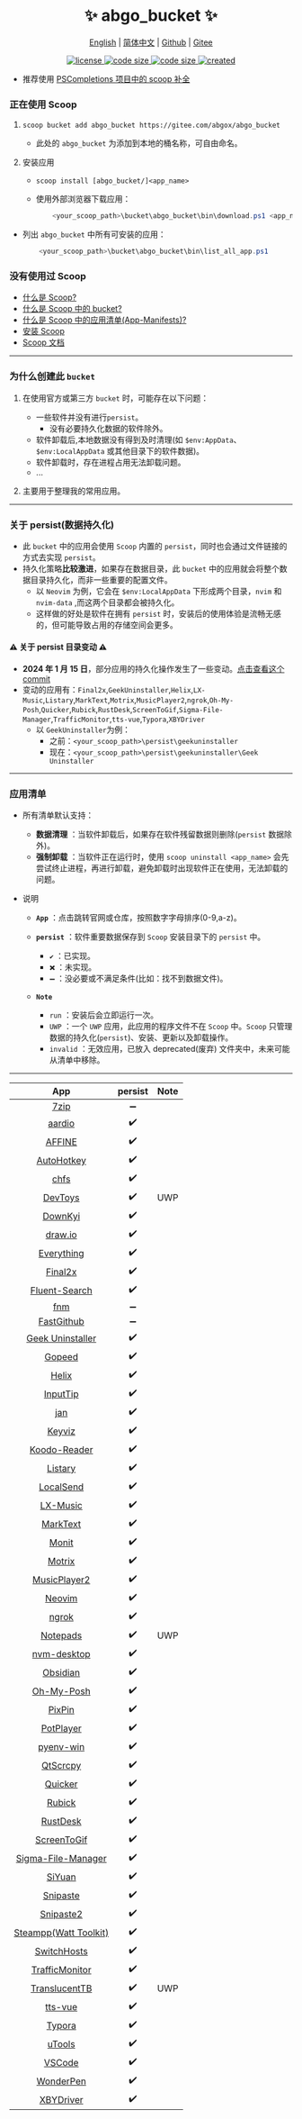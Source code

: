 <p align="center">
    <h1 align="center">✨ abgo_bucket ✨</h1>
</p>

<p align="center">
    <a href="README.md">English</a> |
    <a href="README-CN.md">简体中文</a> |
    <a href="https://github.com/abgox/abgo_bucket">Github</a> |
    <a href="https://gitee.com/abgox/abgo_bucket">Gitee</a>
</p>

<p align="center">
    <a href="https://github.com/abgox/abgo_bucket/blob/main/LICENSE">
        <img src="https://img.shields.io/github/license/abgox/abgo_bucket" alt="license" />
    </a>
    <a href="https://img.shields.io/github/languages/code-size/abgox/abgo_bucket.svg">
        <img src="https://img.shields.io/github/languages/code-size/abgox/abgo_bucket.svg" alt="code size" />
    </a>
    <a href="https://img.shields.io/github/repo-size/abgox/abgo_bucket.svg">
        <img src="https://img.shields.io/github/repo-size/abgox/abgo_bucket.svg" alt="code size" />
    </a>
    <a href="https://github.com/abgox/abgo_bucket">
        <img src="https://img.shields.io/badge/created-2023--6--1-blue" alt="created" />
    </a>
</p>

-   推荐使用 [PSCompletions 项目中的 scoop 补全 ](https://gitee.com/abgox/PSCompletions "PSCompletions")

### 正在使用 Scoop

1.  `scoop bucket add abgo_bucket https://gitee.com/abgox/abgo_bucket`

    -   此处的 `abgo_bucket` 为添加到本地的桶名称，可自由命名。

2.  安装应用

    -   `scoop install [abgo_bucket/]<app_name>`

    -   使用外部浏览器下载应用：

        ```powershell
            <your_scoop_path>\bucket\abgo_bucket\bin\download.ps1 <app_name> [-isUpdate]
        ```

-   列出 `abgo_bucket` 中所有可安装的应用：

    ```powershell
        <your_scoop_path>\bucket\abgo_bucket\bin\list_all_app.ps1
    ```

### 没有使用过 Scoop

-   [什么是 Scoop?](https://github.com/ScoopInstaller/Scoop)
-   [什么是 Scoop 中的 bucket?](https://github.com/ScoopInstaller/Scoop)
-   [什么是 Scoop 中的应用清单(App-Manifests)?](https://github.com/ScoopInstaller/Scoop/wiki/App-Manifests)
-   [安装 Scoop](https://github.com/ScoopInstaller/Install)
-   [Scoop 文档](https://github.com/ScoopInstaller/Scoop/wiki)

---

### 为什么创建此 `bucket`

1. 在使用官方或第三方 `bucket` 时，可能存在以下问题：

    - 一些软件并没有进行`persist`。
        - 没有必要持久化数据的软件除外。
    - 软件卸载后,本地数据没有得到及时清理(如 `$env:AppData`、`$env:LocalAppData` 或其他目录下的软件数据)。
    - 软件卸载时，存在进程占用无法卸载问题。
    - ...

2. 主要用于整理我的常用应用。

---

### 关于 persist(数据持久化)

-   此 `bucket` 中的应用会使用 `Scoop` 内置的 `persist`，同时也会通过文件链接的方式去实现 `persist`。
-   持久化策略**比较激进**，如果存在数据目录，此 `bucket` 中的应用就会将整个数据目录持久化，而非一些重要的配置文件。
    -   以 `Neovim` 为例，它会在 `$env:LocalAppData` 下形成两个目录，`nvim` 和 `nvim-data` ,而这两个目录都会被持久化。
    -   这样做的好处是软件在拥有 `persist` 时，安装后的使用体验是流畅无感的，但可能导致占用的存储空间会更多。

#### ⚠︎ 关于 persist 目录变动 ⚠︎

-   **2024 年 1 月 15 日**，部分应用的持久化操作发生了一些变动。[点击查看这个 commit](https://gitee.com/abgox/abgo_bucket/commit/3b65bc2fe6f836028e0b7bde9bce4de586550eb9)
-   变动的应用有：`Final2x`,`GeekUninstaller`,`Helix`,`LX-Music`,`Listary`,`MarkText`,`Motrix`,`MusicPlayer2`,`ngrok`,`Oh-My-Posh`,`Quicker`,`Rubick`,`RustDesk`,`ScreenToGif`,`Sigma-File-Manager`,`TrafficMonitor`,`tts-vue`,`Typora`,`XBYDriver`
    -   以 `GeekUninstaller`为例：
        -   之前：`<your_scoop_path>\persist\geekuninstaller`
        -   现在：`<your_scoop_path>\persist\geekuninstaller\Geek Uninstaller`

---

### 应用清单

-   所有清单默认支持：

    -   **数据清理** ：当软件卸载后，如果存在软件残留数据则删除(`persist` 数据除外)。
    -   **强制卸载** ：当软件正在运行时，使用 `scoop uninstall <app_name>` 会先尝试终止进程，再进行卸载，避免卸载时出现软件正在使用，无法卸载的问题。

-   说明

    -   **`App`** ：点击跳转官网或仓库，按照数字字母排序(0-9,a-z)。
    -   **`persist`** ：软件重要数据保存到 `Scoop` 安装目录下的 `persist` 中。
        -   **`✔️`** ：已实现。
        -   **`❌`** ：未实现。
        -   **`➖`** ：没必要或不满足条件(比如：找不到数据文件)。
    -   **`Note`**

        -   `run` ：安装后会立即运行一次。
        -   `UWP` ：一个 `UWP` 应用，此应用的程序文件不在 `Scoop` 中。`Scoop` 只管理数据的持久化(`persist`)、安装、更新以及卸载操作。
        -   `invalid` ：无效应用，已放入 deprecated(废弃) 文件夹中，未来可能从清单中移除。

---

|                                     App                                     | persist | Note |
| :-------------------------------------------------------------------------: | :-----: | ---- |
|                          [7zip](https://7-zip.org)                          |   ➖    |      |
|                        [aardio](https://aardio.com)                         |   ✔️    |      |
|                        [AFFINE](https://affine.pro)                         |   ✔️    |      |
|                    [AutoHotkey](https://autohotkey.com)                     |   ✔️    |      |
|                        [chfs](http://iscute.cn/chfs)                        |   ✔️    |      |
|                       [DevToys](https://devtoys.app)                        |   ✔️    | UWP  |
|               [DownKyi](https://leiurayer.github.io/downkyi)                |   ✔️    |      |
|                     [draw.io](https://www.diagrams.net)                     |   ✔️    |      |
|                   [Everything](https://www.voidtools.com)                   |   ✔️    |      |
|                    [Final2x](https://final2x.tohru.top)                     |   ✔️    |      |
|                  [Fluent-Search](https://fluentsearch.net)                  |   ✔️    |      |
|                    [fnm](https://github.com/Schniz/fnm)                     |   ➖    |      |
|           [FastGithub](https://github.com/dotnetcore/FastGithub)            |   ➖    |      |
|               [Geek Uninstaller](https://geekuninstaller.com)               |   ✔️    |      |
|                        [Gopeed](https://gopeed.com)                         |   ✔️    |      |
|                      [Helix](https://helix-editor.com)                      |   ✔️    |      |
|                [InputTip](https://github.com/abgox/InputTip)                |   ✔️    |      |
|                            [jan](https://jan.ai)                            |   ✔️    |      |
|                [Keyviz](https://mularahul.github.io/keyviz)                 |   ✔️    |      |
|                  [Koodo-Reader](https://koodo.960960.xyz)                   |   ✔️    |      |
|                     [Listary](https://www.listary.com)                      |   ✔️    |      |
|                     [LocalSend](https://localsend.org)                      |   ✔️    |      |
|                    [LX-Music](https://docs.lxmusic.top)                     |   ✔️    |      |
|                     [MarkText](https://www.marktext.cc)                     |   ✔️    |      |
|                      [Monit](https://monit.fzf404.art)                      |   ✔️    |      |
|                        [Motrix](https://motrix.app)                         |   ✔️    |      |
|        [MusicPlayer2](https://github.com/zhongyang219/MusicPlayer2)         |   ✔️    |      |
|                         [Neovim](https://neovim.io)                         |   ✔️    |      |
|                         [ngrok](https://ngrok.com)                          |   ✔️    |      |
|                   [Notepads](https://www.notepadsapp.com)                   |   ✔️    | UWP  |
|            [nvm-desktop](https://github.com/1111mp/nvm-desktop)             |   ✔️    |      |
|                       [Obsidian](https://obsidian.md)                       |   ✔️    |      |
|                     [Oh-My-Posh](https://ohmyposh.dev)                      |   ✔️    |      |
|                       [PixPin](https://pixpinapp.com)                       |   ✔️    |      |
|                   [PotPlayer](https://potplayer.daum.net)                   |   ✔️    |      |
|             [pyenv-win](https://github.com/pyenv-win/pyenv-win)             |   ✔️    |      |
|              [QtScrcpy](https://github.com/barry-ran/QtScrcpy)              |   ✔️    |      |
|                      [Quicker](https://getquicker.net)                      |   ✔️    |      |
|              [Rubick](https://github.com/rubickCenter/rubick)               |   ✔️    |      |
|              [RustDesk](https://github.com/rustdesk/rustdesk)               |   ✔️    |      |
|         [ScreenToGif](https://github.com/NickeManarin/ScreenToGif)          |   ✔️    |      |
| [Sigma-File-Manager](https://github.com/aleksey-hoffman/sigma-file-manager) |   ✔️    |      |
|                     [SiYuan](https://b3log.org/siyuan)                      |   ✔️    |      |
|                    [Snipaste](https://www.snipaste.com)                     |   ✔️    |      |
|                    [Snipaste2](https://www.snipaste.com)                    |   ✔️    |      |
|                [Steampp(Watt Toolkit)](https://steampp.net)                 |   ✔️    |      |
|                [SwitchHosts](https://switchhosts.vercel.app)                |   ✔️    |      |
|      [TrafficMonitor](https://github.com/zhongyang219/TrafficMonitor)       |   ✔️    |      |
|       [TranslucentTB](https://github.com/TranslucentTB/TranslucentTB)       |   ✔️    | UWP  |
|                [tts-vue](https://github.com/LokerL/tts-vue)                 |   ✔️    |      |
|                         [Typora](https://typora.io)                         |   ✔️    |      |
|                          [uTools](https://u.tools)                          |   ✔️    |      |
|                   [VSCode](https://code.visualstudio.com)                   |   ✔️    |      |
|               [WonderPen](https://www.tominlab.com/wonderpen)               |   ✔️    |      |
|            [XBYDriver](https://github.com/gaozhangmin/aliyunpan)            |   ✔️    |      |
